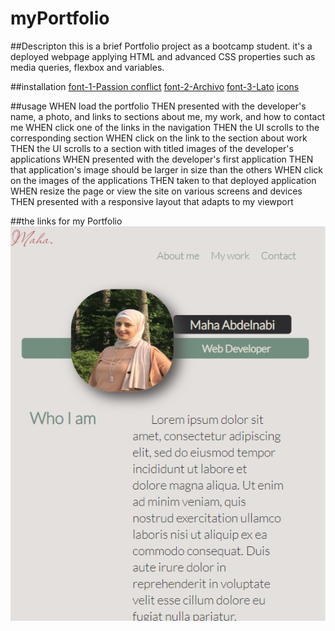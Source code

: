 # myPortfolio
##Descripton
this is a brief Portfolio project as a bootcamp student.
it's a deployed webpage applying HTML and advanced CSS properties such as media queries, flexbox and variables.

##installation
[font-1-Passion conflict](https://fonts.googleapis.com/css2?family=Archivo+Narrow&family=Passions+Conflict&display=swap)
[font-2-Archivo](https://fonts.googleapis.com/css2?family=Archivo+Narrow&display=swap)
[font-3-Lato](https://fonts.googleapis.com/css2?family=Lato:ital,wght@0,300;1,300&display=swap)
[icons](https://kit.fontawesome.com/b77160aff0.js)

##usage
WHEN  load the portfolio
THEN  presented with the developer's name, a photo, and links to sections about me, my work, and how to contact me
WHEN  click one of the links in the navigation
THEN the UI scrolls to the corresponding section
WHEN  click on the link to the section about work
THEN the UI scrolls to a section with titled images of the developer's applications
WHEN  presented with the developer's first application
THEN that application's image should be larger in size than the others
WHEN  click on the images of the applications
THEN  taken to that deployed application
WHEN  resize the page or view the site on various screens and devices
THEN  presented with a responsive layout that adapts to my viewport

##the links for my Portfolio
[](https://github.com/Maha-Abdelnabi/myPortfolio/)
[](https://maha-abdelnabi.github.io/myPortfolio/)
![](./assets/imagesport/readme-capture.PNG)